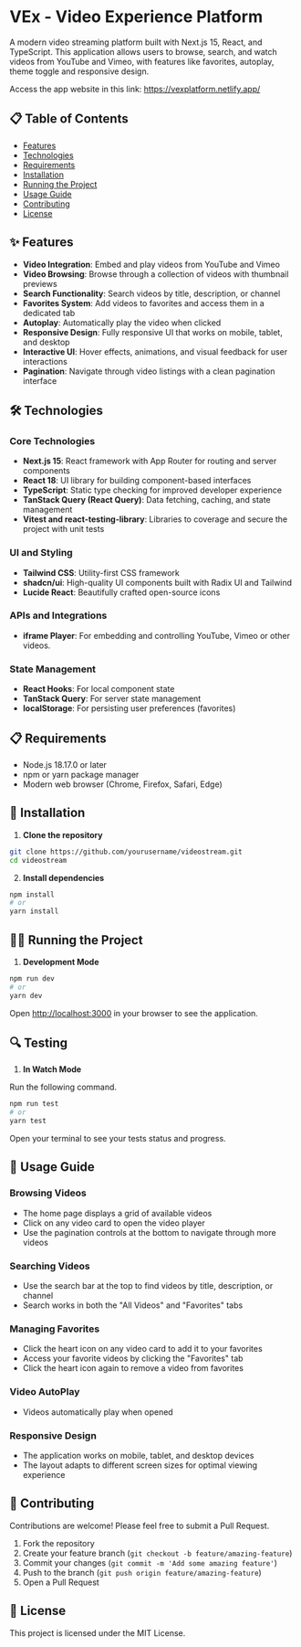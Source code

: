 # VEx - Video Experience Platform

A modern video streaming platform built with Next.js 15, React, and TypeScript. This application allows users to browse, search, and watch videos from YouTube and Vimeo, with features like favorites, autoplay, theme toggle and responsive design.

Access the app website in this link: https://vexplatform.netlify.app/

## 📋 Table of Contents

- [Features](#features)
- [Technologies](#technologies)
- [Requirements](#requirements)
- [Installation](#installation)
- [Running the Project](#running-the-project)
- [Usage Guide](#usage-guide)
- [Contributing](#contributing)
- [License](#license)

## ✨ Features

- **Video Integration**: Embed and play videos from YouTube and Vimeo
- **Video Browsing**: Browse through a collection of videos with thumbnail previews
- **Search Functionality**: Search videos by title, description, or channel
- **Favorites System**: Add videos to favorites and access them in a dedicated tab
- **Autoplay**: Automatically play the video when clicked
- **Responsive Design**: Fully responsive UI that works on mobile, tablet, and desktop
- **Interactive UI**: Hover effects, animations, and visual feedback for user interactions
- **Pagination**: Navigate through video listings with a clean pagination interface

## 🛠️ Technologies

### Core Technologies
- **Next.js 15**: React framework with App Router for routing and server components
- **React 18**: UI library for building component-based interfaces
- **TypeScript**: Static type checking for improved developer experience
- **TanStack Query (React Query)**: Data fetching, caching, and state management
- **Vitest and react-testing-library**: Libraries to coverage and secure the project with unit tests

### UI and Styling
- **Tailwind CSS**: Utility-first CSS framework
- **shadcn/ui**: High-quality UI components built with Radix UI and Tailwind
- **Lucide React**: Beautifully crafted open-source icons

### APIs and Integrations
- **iframe Player**: For embedding and controlling YouTube, Vimeo or other videos.

### State Management
- **React Hooks**: For local component state
- **TanStack Query**: For server state management
- **localStorage**: For persisting user preferences (favorites)

## 📋 Requirements

- Node.js 18.17.0 or later
- npm or yarn package manager
- Modern web browser (Chrome, Firefox, Safari, Edge)

## 🚀 Installation

1. **Clone the repository**

```bash
git clone https://github.com/yourusername/videostream.git
cd videostream
```

2. **Install dependencies**

```bash
npm install
# or
yarn install
```

## 🏃‍♂️ Running the Project

1. **Development Mode**

```bash
npm run dev
# or
yarn dev
```

Open [http://localhost:3000](http://localhost:3000) in your browser to see the application.

## 🔍 Testing

1. **In Watch Mode**

Run the following command.

```bash
npm run test
# or
yarn test
```
Open your terminal to see your tests status and progress.


## 📖 Usage Guide

### Browsing Videos

- The home page displays a grid of available videos
- Click on any video card to open the video player
- Use the pagination controls at the bottom to navigate through more videos

### Searching Videos

- Use the search bar at the top to find videos by title, description, or channel
- Search works in both the "All Videos" and "Favorites" tabs

### Managing Favorites

- Click the heart icon on any video card to add it to your favorites
- Access your favorite videos by clicking the "Favorites" tab
- Click the heart icon again to remove a video from favorites

### Video AutoPlay

- Videos automatically play when opened

### Responsive Design

- The application works on mobile, tablet, and desktop devices
- The layout adapts to different screen sizes for optimal viewing experience

## 🤝 Contributing

Contributions are welcome! Please feel free to submit a Pull Request.

1. Fork the repository
2. Create your feature branch (`git checkout -b feature/amazing-feature`)
3. Commit your changes (`git commit -m 'Add some amazing feature'`)
4. Push to the branch (`git push origin feature/amazing-feature`)
5. Open a Pull Request

## 📄 License

This project is licensed under the MIT License.
